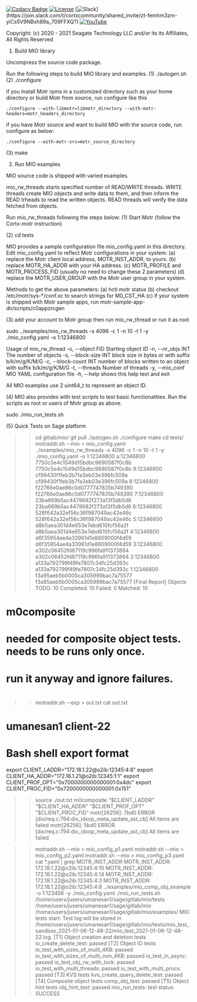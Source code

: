 [![Codacy Badge](https://app.codacy.com/project/badge/Grade/2a94083b43e14f6a9b845809148124bb)](https://www.codacy.com/gh/Seagate/cortx-mio/dashboard?utm_source=github.com&amp;utm_medium=referral&amp;utm_content=Seagate/cortx-mio&amp;utm_campaign=Badge_Grade)
[![License](https://img.shields.io/badge/License-Apache%202.0-blue.svg)](https://github.com/Seagate/cortx-mio/blob/master/LICENSE) [![Slack](https://img.shields.io/badge/chat-on%20Slack-blue")](https://join.slack.com/t/cortxcommunity/shared_invite/zt-femhm3zm-yiCs5V9NBxh89a_709FFXQ?) [![YouTube](https://img.shields.io/badge/Video-YouTube-red)](https://cortx.link/videos)

Copyright: (c) 2020 - 2021 Seagate Technology LLC and/or its its Affiliates,
All Rights Reserved

1. Build MIO library

Uncompress the source code package.

Run the following steps to build MIO library and examples.
(1) ./autogen.sh
(2) ./configure
    
if you install Motr rpms in a customized directory such as your home
directory or build Motr from source, run configure like this

    ./configure --with-libmotr=libmotr_directory --with-motr-headers=motr_headers_directory

if you have Motr source and want to build MIO with the source code, run
configure as below:

    ./configure --with-motr-src=motr_source_directory

(3) make

2. Run MIO examples

MIO source code is shipped with varied examples.

mio_rw_threads starts specified number of READ/WRITE threads. WRITE threads
create MIO objects and write data to them, and then inform the READ trheads
to read the written objects. READ threads will verify the data fetched from
objects.

Run mio_rw_threads following the steps below:
(1) Start Motr (follow the Cortx-motr instruction)

(2) cd tests

MIO provides a sample configuration file mio_config.yaml in this directory.
Edit mio_config.yaml to reflect Motr configurations in your system:
(a) replace the Motr client local address, MOTR_INST_ADDR, to yours.
(b) replace MOTR_HA_ADDR with your HA address.
(c) MOTR_PROFILE and MOTR_PROCESS_FID (usually no need to change these 2 parameters)
(d) replace the MOTR_USER_GROUP with the Motr user group in your system.

Methods to get the above parameters:
(a) hctl motr status
(b) checkout /etc/motr/sys-*/conf.xc to search strings for M0_CST_HA
(c) if your system is shipped with Motr sample apps, run
    motr-sample-app-dir/scripts/c0appzrcgen 

(3) add your account to Motr group then run mio_rw_thread
    or run it as root

sudo ../examples/mio_rw_threads -s 4096 -c 1 -n 10 -t 1 -y ./mio_config.yaml -o 1:12346800

Usage of mio_rw_thread
  -o, --object         FID       Starting object ID
  -n, --nr_objs        INT       The number of objects
  -s, --block-size     INT       block size in bytes or with suffix b/k/m/g/K/M/G 
  -c, --block-count    INT       number of blocks written to an object with suffix b/k/m/g/K/M/G
  -t, --threads                  Number of threads
  -y, --mio_conf                 MIO YAML configuration file
  -h, --help                     shows this help text and exit

All MIO examples use 2 uint64_t to represent an object ID.

(4) MIO also provides with test scripts to test basic functionalities.
    Run the scripts as root or users of Motr group as above.

sudo ./mio_run_tests.sh

(5) Quick Tests on Sage platform

>>cd gitlab/mio/
>>git pull
>>./autogen.sh 
>>./configure
>>make
>>cd tests/
>>motraddr.sh --mio > mio_config.yaml
>> ../examples/mio_rw_threads -s 4096 -c 1 -n 10 -t 1 -y ./mio_config.yaml -o 1:12346800
a:12346800	7750c5e4c1549d15bdbc9690587f0c8b	7750c5e4c1549d15bdbc9690587f0c8b
9:12346800	cf99430f1feb3b7fa3eb03e396fc509a	cf99430f1feb3b7fa3eb03e396fc509a
8:12346800	f22766e0ae86c0d0777747835b749390	f22766e0ae86c0d0777747835b749390
7:12346800	23ba669b5ac4478682f273a13f5db5d6	23ba669b5ac4478682f273a13f5db5d6
6:12346800	528f642a32ef56c36f987049ac42e46c	528f642a32ef56c36f987049ac42e46c
5:12346800	d8b5aea301d4e653e7ebd610fcf56a2f	d8b5aea301d4e653e7ebd610fcf56a2f
4:12346800	d6f35954ae4a33961d1e8809000f4d59	d6f35954ae4a33961d1e8809000f4d59
3:12346800	e302c06452fd87119c996fa911373894	e302c06452fd87119c996fa911373894
2:12346800	a133a792799f49fe7807c34fc25d393c	a133a792799f49fe7807c34fc25d393c
1:12346800	f3a95aeb5b0005ca305999bac7a75577	f3a95aeb5b0005ca305999bac7a75577
[Final Report] 	Objects TODO: 10	Completed: 10	Failed: 0	Matched: 10	

#
# m0composite
# needed for composite object tests. needs to be runs only once.
# run it anyway and ignore failures.
#

>>motraddr.sh --exp > out.txt
>>cat out.txt 
# umanesan1 client-22
# Bash shell export format
export CLIENT_LADDR="172.18.1.22@o2ib:12345:4:8"
export CLIENT_HA_ADDR="172.18.1.21@o2ib:12345:1:1"
export CLIENT_PROF_OPT="0x7000000000000001:0x4dc"
export CLIENT_PROC_FID="0x7200000000000001:0x151"
>>source ./out.txt 
>>m0composite "$CLIENT_LADDR" "$CLIENT_HA_ADDR" "$CLIENT_PROF_OPT" "$CLIENT_PROC_FID"
motr[26256]:  7bd0  ERROR  [dix/req.c:794:dix_idxop_meta_update_ast_cb]  All items are failed
motr[26256]:  5bd0  ERROR  [dix/req.c:794:dix_idxop_meta_update_ast_cb]  All items are failed

>>motraddr.sh --mio > mio_config_p1.yaml 
>>motraddr.sh --mio > mio_config_p2.yaml 
>>motraddr.sh --mio > mio_config_p3.yaml
>>cat *.yaml | grep MOTR_INST_ADDR
  MOTR_INST_ADDR: 172.18.1.22@o2ib:12345:4:10
  MOTR_INST_ADDR: 172.18.1.22@o2ib:12345:4:14
  MOTR_INST_ADDR: 172.18.1.22@o2ib:12345:4:3
  MOTR_INST_ADDR: 172.18.1.22@o2ib:12345:4:8
>>../examples/mio_comp_obj_example -o 1:123456 -y ./mio_config.yaml
>>./mio_run_tests.sh 
/home/users/jusers/umanesan1/sage/gitlab/mio/tests
/home/users/jusers/umanesan1/sage/gitlab/mio
/home/users/jusers/umanesan1/sage/gitlab/mio/examples/
MIO tests start:
Test log will be stored in /home/users/jusers/umanesan1/sage/gitlab/mio/tests/mio_test_sandbox_2021-01-06-12-48-22/mio_test_2021-01-06-12-48-22.log.
[T1] Object creation and deletion tests
	io_create_delete_test:  passed
[T2] Object IO tests
	io_test_with_sizes_of_multi_4KB:  passed
	io_test_with_sizes_of_multi_non_4KB:  passed
	io_test_in_async:  passed
	io_test_obj_rw_with_lock:  passed
	io_test_with_multi_threads:  passed
	io_test_with_multi_procs:  passed
[T3] KVS tests
	kvs_create_query_delete_test:  passed
[T4] Composite object tests
	comp_obj_test:  passed
[T5] Object hint tests
	obj_hint_test:  passed
mio_run_tests: test status: SUCCESS

